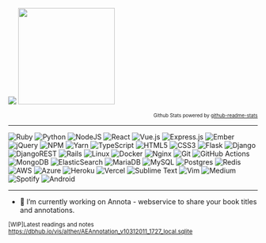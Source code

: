 <p align="left">
  <img src="https://github-readme-stats-elsx062t7-altherlex.vercel.app/api?username=altherlex&show_icons=true&count_private=true&theme=gruvbox&include_all_commits=true"></img>
  <img height='195' src="https://github-readme-stats.vercel.app/api/top-langs/?username=altherlex&layout=compact&langs_count=10&count_private=true&hide=php,perl,apacheconf,gherkin,makefile&theme=gruvbox"></img>
</p>

<div align="right">
  
  <sub><sup>Github Stats powered by [github-readme-stats](https://github.com/anuraghazra/github-readme-stats#github-stats-card)</sub></sup>
  
</div>

---

![Ruby](https://img.shields.io/badge/ruby-%23CC342D.svg?style=flat&logo=ruby&logoColor=white)
![Python](https://img.shields.io/badge/python-3670A0?style=flat&logo=python&logoColor=ffdd54)
![NodeJS](https://img.shields.io/badge/node.js-6DA55F?style=flat&logo=node.js&logoColor=white)
![React](https://img.shields.io/badge/react-%2320232a.svg?style=flat&logo=react&logoColor=%2361DAFB)
![Vue.js](https://img.shields.io/badge/vuejs-%2335495e.svg?style=flat&logo=vuedotjs&logoColor=%234FC08D)
![Express.js](https://img.shields.io/badge/express.js-%23404d59.svg?style=flat&logo=express&logoColor=%2361DAFB)
![Ember](https://img.shields.io/badge/ember-1C1E24?style=flat&logo=ember.js&logoColor=#D04A37)
![jQuery](https://img.shields.io/badge/jquery-%230769AD.svg?style=flat&logo=jquery&logoColor=white)
![NPM](https://img.shields.io/badge/NPM-%23000000.svg?style=flat&logo=npm&logoColor=white)
![Yarn](https://img.shields.io/badge/yarn-%232C8EBB.svg?style=flat&logo=yarn&logoColor=white)
![TypeScript](https://img.shields.io/badge/typescript-%23007ACC.svg?style=flat&logo=typescript&logoColor=white)
![HTML5](https://img.shields.io/badge/html5-%23E34F26.svg?style=flat&logo=html5&logoColor=white)
![CSS3](https://img.shields.io/badge/css3-%231572B6.svg?style=flat&logo=css3&logoColor=white)
![Flask](https://img.shields.io/badge/flask-%23000.svg?style=flat&logo=flask&logoColor=white)
![Django](https://img.shields.io/badge/django-%23092E20.svg?style=flat&logo=django&logoColor=white)
![DjangoREST](https://img.shields.io/badge/DJANGO-REST-ff1709?style=flat&logo=django&logoColor=white&color=ff1709&labelColor=gray)
![Rails](https://img.shields.io/badge/rails-%23CC0000.svg?style=flat&logo=ruby-on-rails&logoColor=white)
![Linux](https://img.shields.io/badge/Linux-FCC624?style=flat&logo=linux&logoColor=black)
![Docker](https://img.shields.io/badge/docker-%230db7ed.svg?style=flat&logo=docker&logoColor=white)
![Nginx](https://img.shields.io/badge/nginx-%23009639.svg?style=flat&logo=nginx&logoColor=white)
![Git](https://img.shields.io/badge/git-%23F05033.svg?style=flat&logo=git&logoColor=white)
![GitHub Actions](https://img.shields.io/badge/github%20actions-%232671E5.svg?style=flat&logo=githubactions&logoColor=white)
![MongoDB](https://img.shields.io/badge/MongoDB-%234ea94b.svg?style=flat&logo=mongodb&logoColor=white)
![ElasticSearch](https://img.shields.io/badge/-ElasticSearch-005571?style=flat&logo=elasticsearch)
![MariaDB](https://img.shields.io/badge/MariaDB-003545?style=flat&logo=mariadb&logoColor=white)
![MySQL](https://img.shields.io/badge/mysql-%2300f.svg?style=flat&logo=mysql&logoColor=white)
![Postgres](https://img.shields.io/badge/postgres-%23316192.svg?style=flat&logo=postgresql&logoColor=white)
![Redis](https://img.shields.io/badge/redis-%23DD0031.svg?style=flat&logo=redis&logoColor=white)
![AWS](https://img.shields.io/badge/AWS-%23FF9900.svg?style=flat&logo=amazon-aws&logoColor=white)
![Azure](https://img.shields.io/badge/azure-%230072C6.svg?style=flat&logo=microsoftazure&logoColor=white)
![Heroku](https://img.shields.io/badge/heroku-%23430098.svg?style=flat&logo=heroku&logoColor=white)
![Vercel](https://img.shields.io/badge/vercel-%23000000.svg?style=flat&logo=vercel&logoColor=white)
![Sublime Text](https://img.shields.io/badge/sublime_text-%23575757.svg?style=flat&logo=sublime-text&logoColor=important)
![Vim](https://img.shields.io/badge/VIM-%2311AB00.svg?style=flat&logo=vim&logoColor=white)
![Medium](https://img.shields.io/badge/Medium-12100E?style=flat&logo=medium&logoColor=white)
![Spotify](https://img.shields.io/badge/Spotify-1ED760?style=flat&logo=spotify&logoColor=white)
![Android](https://img.shields.io/badge/Android-3DDC84?style=flat&logo=android&logoColor=white)

---

- 🔭 I’m currently working on Annota - webservice to share your book titles and annotations.

<sub>[WIP]Latest readings and notes https://dbhub.io/vis/alther/AEAnnotation_v10312011_1727_local.sqlite</sup>

<!--
<a href="mailto:para.alves@gmail.com?subject=How are you doing, brother?">
  
  ![Gmail](https://img.shields.io/badge/Gmail-D14836?style=for-the-badge&logo=gmail&logoColor=white)
</a>

https://github-readme-stats.vercel.app/api/top-langs/?username=altherlex&layout=compact&langs_count=10&count_private=true

**altherlex/altherlex** is a ✨ _special_ ✨ repository because its `README.md` (this file) appears on your GitHub profile.

Here are some ideas to get you started:


- 🌱 I’m currently learning ...
- 👯 I’m looking to collaborate on ...
- 🤔 I’m looking for help with ...
- 💬 Ask me about ...
- 📫 How to reach me: ...
- 😄 Pronouns: ...
- ⚡ Fun fact: ...
-->
